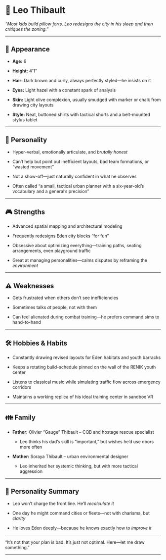

# **🧠 Leo Thibault**

*“Most kids build pillow forts. Leo redesigns the city in his sleep and then critiques the zoning.”*

---

## **🧍 Appearance**

* **Age:** 6

* **Height:** 4'1"

* **Hair:** Dark brown and curly, always perfectly styled—he insists on it

* **Eyes:** Light hazel with a constant spark of analysis

* **Skin:** Light olive complexion, usually smudged with marker or chalk from drawing city layouts

* **Style:** Neat, buttoned shirts with tactical shorts and a belt-mounted stylus tablet

---

## **🧠 Personality**

* Hyper-verbal, emotionally articulate, and *brutally honest*

* Can’t help but point out inefficient layouts, bad team formations, or “wasted movement”

* Not a show-off—just naturally confident in what he observes

* Often called “a small, tactical urban planner with a six-year-old’s vocabulary and a general’s precision”

---

## **🎮 Strengths**

* Advanced spatial mapping and architectural modeling

* Frequently redesigns Eden city blocks “for fun”

* Obsessive about optimizing everything—training paths, seating arrangements, even playground traffic

* Great at managing personalities—calms disputes by reframing the *environment*

---

## **⚠️ Weaknesses**

* Gets frustrated when others don’t see inefficiencies

* Sometimes talks *at* people, not with them

* Can feel alienated during combat training—he prefers command sims to hand-to-hand

---

## **🛠 Hobbies & Habits**

* Constantly drawing revised layouts for Eden habitats and youth barracks

* Keeps a rotating build-schedule pinned on the wall of the RENIK youth center

* Listens to classical music while simulating traffic flow across emergency corridors

* Maintains a working replica of his ideal training center in sandbox VR

---

## **👪 Family**

* **Father:** Olivier “Gauge” Thibault – CQB and hostage rescue specialist

  * Leo thinks his dad’s skill is “important,” but wishes he’d use doors more often

* **Mother:** Soraya Thibault – urban environmental designer

  * Leo inherited her systemic thinking, but with more tactical aggression

---

## **🎯 Personality Summary**

* Leo won’t charge the front line. He’ll *recalculate it*

* One day he might command cities or fleets—not with charisma, but *clarity*

* He loves Eden deeply—because he knows exactly how to *improve it*

---

“It’s not that your plan is bad. It’s just not optimal. Here—let me draw something.”

---

